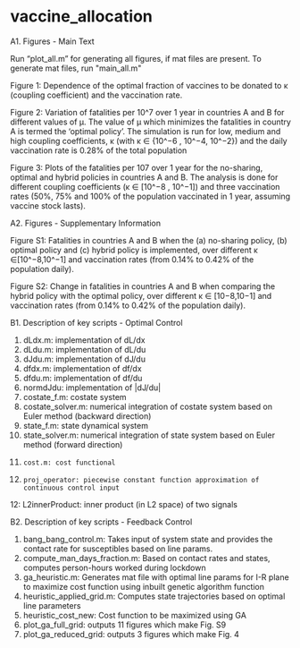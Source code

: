 # vaccine_allocation
A1. Figures - Main Text 

Run “plot_all.m” for generating all figures, if mat files are present. To generate mat files, run "main_all.m"

Figure 1: 
Dependence of the optimal fraction of vaccines to be donated to κ (coupling coefficient) and the vaccination rate. 


Figure 2: 
Variation of fatalities per 10^7 over 1 year in countries A and B for different values of µ. The value of µ which minimizes the fatalities in country A is termed the ‘optimal policy’. The simulation is run for low, medium and high coupling coefficients, κ (with κ ∈ {10^−6 , 10^−4, 10^−2}) and the daily vaccination rate is 0.28% of the total population

Figure 3: 
Plots of the fatalities per 107 over 1 year for the no-sharing, optimal and hybrid policies in countries A and B. The analysis is done for different coupling coefficients (κ ∈ [10^−8 , 10^−1]) and three vaccination rates (50%, 75% and 100% of the population vaccinated in 1 year, assuming vaccine stock lasts). 

A2. Figures - Supplementary Information

Figure S1: 
Fatalities in countries A and B when the (a) no-sharing policy, (b) optimal policy and (c) hybrid policy is implemented, over different κ ∈[10^−8,10^−1] and vaccination rates (from 0.14% to 0.42% of the population daily).

Figure S2:
Change in fatalities in countries A and B when comparing the hybrid policy with the optimal policy, over different κ ∈ [10−8,10−1] and vaccination rates (from 0.14% to 0.42% of the population daily).

B1. Description of key scripts - Optimal Control 

1. 	dLdx.m: implementation of dL/dx 
2. 	dLdu.m: implementation of dL/du 
3. 	dJdu.m: implementation of dJ/du
4. 	dfdx.m: implementation of df/dx
5.	dfdu.m: implementation of df/du
6. 	normdJdu: implementation of |dJ/du|
6. 	costate_f.m: costate system
7. 	costate_solver.m: numerical integration of costate system based on Euler method (backward direction)
8. 	state_f.m: state dynamical system
9. 	state_solver.m: numerical integration of state system based on Euler method (forward direction)
10. 	cost.m: cost functional
11. 	proj_operator: piecewise constant function approximation of continuous control input
12: 	L2innerProduct: inner product (in L2 space) of two signals 


B2. Description of key scripts - Feedback Control 

1.	bang_bang_control.m: Takes input of system state and provides the contact rate for susceptibles based on line params.
2.	compute_man_days_fraction.m: Based on contact rates and states, computes person-hours worked during lockdown
3.	ga_heuristic.m: Generates mat file with optimal line params for I-R plane to maximize cost function using inbuilt genetic algorithm function
4.	heuristic_applied_grid.m: Computes state trajectories based on optimal line parameters 
5.	heuristic_cost_new: Cost function to be maximized using GA
6.	plot_ga_full_grid: outputs 11 figures which make Fig. S9
7.	plot_ga_reduced_grid: outputs 3 figures which make Fig. 4
